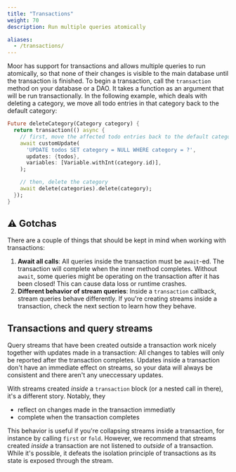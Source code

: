 ```yaml
---
title: "Transactions"
weight: 70
description: Run multiple queries atomically

aliases:
  - /transactions/ 
---
```


Moor has support for transactions and allows multiple queries to run atomically,
so that none of their changes is visible to the main database until the transaction
is finished.
To begin a transaction, call the `transaction` method on your database or a DAO.
It takes a function as an argument that will be run transactionally. In the
following example, which deals with deleting a category, we move all todo entries
in that category back to the default category:
```dart
Future deleteCategory(Category category) {
  return transaction(() async {
    // first, move the affected todo entries back to the default category
    await customUpdate(
      'UPDATE todos SET category = NULL WHERE category = ?',
      updates: {todos},
      variables: [Variable.withInt(category.id)],
    );

    // then, delete the category
    await delete(categories).delete(category);
  });
}
```

## ⚠️ Gotchas
There are a couple of things that should be kept in mind when working with transactions:

1. __Await all calls__: All queries inside the transaction must be `await`-ed. The transaction
  will complete when the inner method completes. Without `await`, some queries might be operating
  on the transaction after it has been closed! This can cause data loss or runtime crashes.
2. __Different behavior of stream queries__: Inside a `transaction` callback, stream queries behave
differently. If you're creating streams inside a transaction, check the next section to learn how
they behave.

## Transactions and query streams
Query streams that have been created outside a transaction work nicely together with
updates made in a transaction: All changes to tables will only be reported after the
transaction completes. Updates inside a transaction don't have an immediate effect on
streams, so your data will always be consistent and there aren't any uneccessary updates.

With streams created _inside_ a `transaction` block (or a nested call in there), it's
a different story. Notably, they

- reflect on changes made in the transaction immediatly
- complete when the transaction completes

This behavior is useful if you're collapsing streams inside a transaction, for instance by
calling `first` or `fold`.
However, we recommend that streams created _inside_ a transaction are not listened to
_outside_ of a transaction. While it's possible, it defeats the isolation principle
of transactions as its state is exposed through the stream.